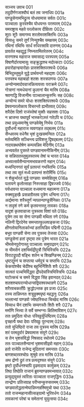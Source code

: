 सञ्जय उवाच	001  
तदुदीर्णगजाश्वौघं बलं तव जनाधिप	001a  
पाण्डुसेनामभिद्रुत्य योधयामास सर्वतः	001c  
पाञ्चालाः कुरवश्चैव योधयन्तः परस्परम्	002a  
यमराष्ट्राय महते परलोकाय दीक्षिताः	002c  
शूराः शूरैः समागम्य शरतोमरशक्तिभिः	003a  
विव्यधुः समरे तूर्णं निन्युश्चैव यमक्षयम्	003c  
रथिनां रथिभिः सार्धं रुधिरस्रावि दारुणम्	004a  
प्रावर्तत महद्युद्धं निघ्नतामितरेतरम्	004c  
वारणाश्च महाराज समासाद्य परस्परम्	005a  
विषाणैर्दारयामासुः सङ्क्रुद्धाश्च मदोत्कटाः	005c  
हयारोहान्हयारोहाः प्रासशक्तिपरश्वधैः	006a  
बिभिदुस्तुमुले युद्धे प्रार्थयन्तो महद्यशः	006c  
पत्तयश्च महाबाहो शतशः शस्त्रपाणयः	007a  
अन्योन्यमार्दयन्राजन्नित्ययत्ताः पराक्रमे	007c  
गोत्राणां नामधेयानां कुलानां चैव मारिष	008a  
श्रवणाद्धि विजानीमः पाञ्चालान्कुरुभिः सह	008c  
अन्योन्यं समरे योधाः शरशक्तिपरश्वधैः	009a  
प्रेषयन्परलोकाय विचरन्तो ह्यभीतवत्	009c  
शरैर्दश दिशो राजंस्तेषां मुक्तैः सहस्रशः	010a  
न भ्राजन्त यथापूर्वं भास्करेऽस्तं गतेऽपि च	010c  
तथा प्रयुध्यमानेषु पाण्डवेयेषु निर्भयः	011a  
दुर्योधनो महाराज व्यवगाहत तद्बलम्	011c  
सैन्धवस्य वधेनैव भृशं दुःखसमन्वितः	012a  
मर्तव्यमिति सञ्चिन्त्य प्राविशत्तु द्विषद्बलम्	012c  
नादयन्रथघोषेण कम्पयन्निव मेदिनीम्	013a  
अभ्यवर्तत पुत्रस्ते पाण्डवानामनीकिनीम्	013c  
स सन्निपातस्तुमुलस्तस्य तेषां च भारत	014a  
अभवत्सर्वसैन्यानामभावकरणो महान्	014c  
मध्यन्दिनगतं सूर्यं प्रतपन्तं गभस्तिभिः	015a  
तथा तव सुतं मध्ये प्रतपन्तं शरोर्मिभिः	015c  
न शेकुर्भारतं युद्धे पाण्डवाः समवेक्षितुम्	016a  
पलायने कृतोत्साहा निरुत्साहा द्विषज्जये	016c  
पर्यधावन्त पाञ्चाला वध्यमाना महात्मना	017a  
रुक्मपुङ्खैः प्रसन्नाग्रैस्तव पुत्रेण धन्विना	017c  
अर्द्यमानाः शरैस्तूर्णं न्यपतन्पाण्डुसैनिकाः	017e  
न तादृशं रणे कर्म कृतवन्तस्तु तावकाः	018a  
यादृशं कृतवान्राजा पुत्रस्तव विशां पते	018c  
पुत्रेण तव सा सेना पाण्डवी मथिता रणे	019a  
नलिनी द्विरदेनेव समन्तात्फुल्लपङ्कजा	019c  
क्षीणतोयानिलार्काभ्यां हतत्विडिव पद्मिनी	020a  
बभूव पाण्डवी सेना तव पुत्रस्य तेजसा	020c  
पाण्डुसेनां हतां दृष्ट्वा तव पुत्रेण भारत	021a  
भीमसेनपुरोगास्तु पाञ्चालाः समुपाद्रवन्	021c  
स भीमसेनं दशभिर्माद्रीपुत्रौ त्रिभिस्त्रिभिः	022a  
विराटद्रुपदौ षड्भिः शतेन च शिखण्डिनम्	022c  
धृष्टद्युम्नं च सप्तत्या धर्मपुत्रं च सप्तभिः	023a  
केकयांश्चैव चेदींश्च बहुभिर्निशितैः शरैः	023c  
सात्वतं पञ्चभिर्विद्ध्वा द्रौपदेयांस्त्रिभिस्त्रिभिः	024a  
घटोत्कचं च समरे विद्ध्वा सिंह इवानदत्	024c  
शतशश्चापरान्योधान्सद्विपाश्वरथान्रणे	025a  
शरैरवचकर्तोग्रैः क्रुद्धोऽन्तक इव प्रजाः	025c  
तस्य तान्निघ्नतः शत्रून्रुक्मपृष्ठं महद्धनुः	026a  
भल्लाभ्यां पाण्डवो ज्येष्ठस्त्रिधा चिच्छेद मारिष	026c  
विव्याध चैनं दशभिः सम्यगस्तैः शितैः शरैः	027a  
मर्माणि भित्त्वा ते सर्वे सम्भग्नाः क्षितिमाविशन्	027c  
ततः प्रमुदिता योधाः परिवव्रुर्युधिष्ठिरम्	028a  
वृत्रहत्यै यथा देवाः परिवव्रुः पुरन्दरम्	028c  
ततो युधिष्ठिरो राजा तव पुत्रस्य मारिष	029a  
शरं परमदुर्वारं प्रेषयामास संयुगे	029c  
स तेन भृशसंविद्धो निषसाद रथोत्तमे	029e  
ततः पाञ्चालसैन्यानां भृशमासीद्रवो महान्	030a  
हतो राजेति राजेन्द्र मुदितानां समन्ततः	030c  
बाणशब्दरवश्चोग्रः शुश्रुवे तत्र मारिष	031a  
अथ द्रोणो द्रुतं तत्र प्रत्यदृश्यत संयुगे	031c  
हृष्टो दुर्योधनश्चापि दृढमादाय कार्मुकम्	032a  
तिष्ठ तिष्ठेति राजानं ब्रुवन्पाण्डवमभ्ययात्	032c  
प्रत्युद्ययुस्तं त्वरिताः पाञ्चाला राजगृद्धिनः	033a  
तान्द्रोणः प्रतिजग्राह परीप्सन्कुरुसत्तमम्	033c  
चण्डवातोद्धतान्मेघान्निघ्नन्रश्मिमुचो यथा	033e  
ततो राजन्महानासीत्सङ्ग्रामो भूरिवर्धनः	034a  
तावकानां परेषां च समेतानां युयुत्सया	034c  

